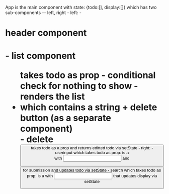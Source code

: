 App is the main component with state: {todo:[], display:[]} which has two sub-components -- left, right
    - left:
        - <h1> header component <h1>
        - list component <ul> takes todo as prop
            - conditional check for nothing to show
            - renders the list <li> which contains a string + delete button (as a separate component) </li>
                - delete <button> takes todo as a prop and returns editted todo via setState
    - right: 
        - userinput which takes todo as prop: is a <form> with <input> and <button> for submission and updates todo via setState
        - search which takes todo as prop: is a <form> with <input> that updates display via setState

